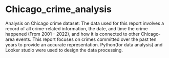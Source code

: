 # Chicago_crime_analysis
Analysis on Chicago crime dataset: The data used for this report involves a record of all crime-related information, the date, and time the crime happened (From 2001 - 2022), and how it is connected to other Chicago-area events. This report focuses on crimes committed over the past ten years to provide an accurate representation. Python(for data analysis) and Looker studio were used to design the data processing.
